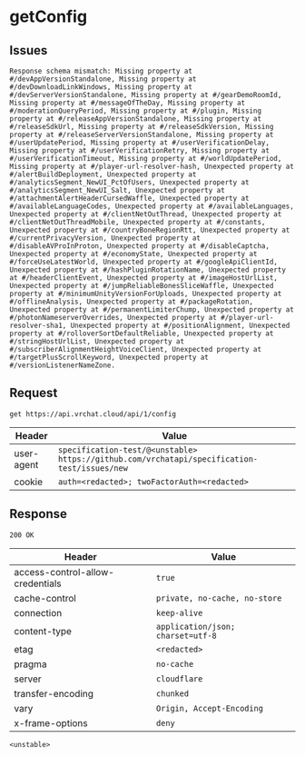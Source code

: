 # getConfig

## Issues
```
Response schema mismatch: Missing property at #/devAppVersionStandalone, Missing property at #/devDownloadLinkWindows, Missing property at #/devServerVersionStandalone, Missing property at #/gearDemoRoomId, Missing property at #/messageOfTheDay, Missing property at #/moderationQueryPeriod, Missing property at #/plugin, Missing property at #/releaseAppVersionStandalone, Missing property at #/releaseSdkUrl, Missing property at #/releaseSdkVersion, Missing property at #/releaseServerVersionStandalone, Missing property at #/userUpdatePeriod, Missing property at #/userVerificationDelay, Missing property at #/userVerificationRetry, Missing property at #/userVerificationTimeout, Missing property at #/worldUpdatePeriod, Missing property at #/player-url-resolver-hash, Unexpected property at #/alertBuildDeployment, Unexpected property at #/analyticsSegment_NewUI_PctOfUsers, Unexpected property at #/analyticsSegment_NewUI_Salt, Unexpected property at #/attachmentAlertHeaderCursedWaffle, Unexpected property at #/availableLanguageCodes, Unexpected property at #/availableLanguages, Unexpected property at #/clientNetOutThread, Unexpected property at #/clientNetOutThreadMobile, Unexpected property at #/constants, Unexpected property at #/countryBoneRegionRtt, Unexpected property at #/currentPrivacyVersion, Unexpected property at #/disableAVProInProton, Unexpected property at #/disableCaptcha, Unexpected property at #/economyState, Unexpected property at #/forceUseLatestWorld, Unexpected property at #/googleApiClientId, Unexpected property at #/hashPluginRotationName, Unexpected property at #/headerClientEvent, Unexpected property at #/imageHostUrlList, Unexpected property at #/jumpReliableBonesSliceWaffle, Unexpected property at #/minimumUnityVersionForUploads, Unexpected property at #/offlineAnalysis, Unexpected property at #/packageRotation, Unexpected property at #/permanentLimiterChump, Unexpected property at #/photonNameserverOverrides, Unexpected property at #/player-url-resolver-sha1, Unexpected property at #/positionAlignment, Unexpected property at #/rolloverSortDefaultReliable, Unexpected property at #/stringHostUrlList, Unexpected property at #/subscriberAlignmentHeightVoiceClient, Unexpected property at #/targetPlusScrollKeyword, Unexpected property at #/versionListenerNameZone.
```

## Request
`get https://api.vrchat.cloud/api/1/config`

| Header | Value |
| ------ | ----- |
| user-agent | `specification-test/@<unstable> https://github.com/vrchatapi/specification-test/issues/new` |
| cookie | `auth=<redacted>; twoFactorAuth=<redacted>` |


## Response
`200 OK`

| Header | Value |
| ------ | ----- |
| access-control-allow-credentials | `true` |
| cache-control | `private, no-cache, no-store` |
| connection | `keep-alive` |
| content-type | `application/json; charset=utf-8` |
| etag | `<redacted>` |
| pragma | `no-cache` |
| server | `cloudflare` |
| transfer-encoding | `chunked` |
| vary | `Origin, Accept-Encoding` |
| x-frame-options | `deny` |

```jsonc
<unstable>
```
